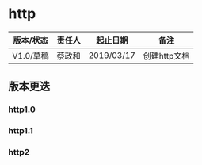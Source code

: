 # http

| 版本/状态 | 责任人 | 起止日期   | 备注         |
| --------- | ------ | ---------- | ------------ |
| V1.0/草稿 | 蔡政和 | 2019/03/17 | 创建http文档 |

## 版本更迭

### http1.0

### http1.1

### http2